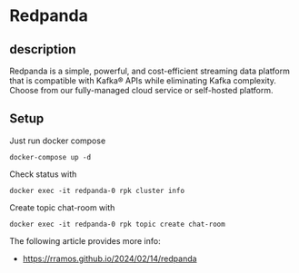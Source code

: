 # Redpanda

## description

Redpanda is a simple, powerful, and cost-efficient streaming data platform that is compatible with Kafka® APIs while eliminating Kafka complexity. Choose from our fully-managed cloud service or self-hosted platform.

## Setup

Just run docker compose

```
docker-compose up -d
```

Check status with

```
docker exec -it redpanda-0 rpk cluster info
```

Create topic chat-room with

```
docker exec -it redpanda-0 rpk topic create chat-room
```

The following article provides more info:
* https://rramos.github.io/2024/02/14/redpanda


